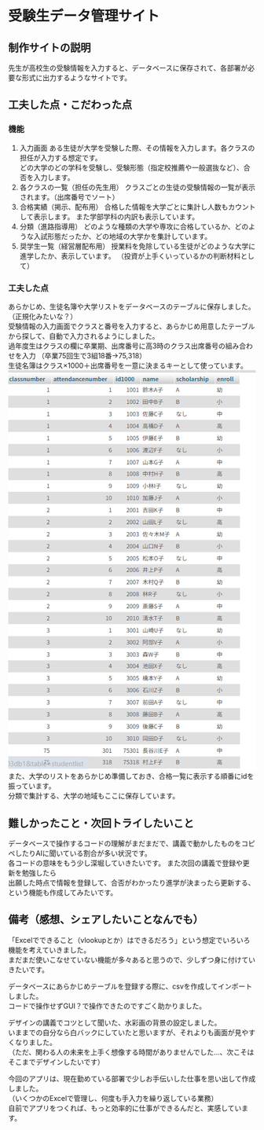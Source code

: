 # 受験生データ管理サイト

## 制作サイトの説明
先生が高校生の受験情報を入力すると、データベースに保存されて、各部署が必要な形式に出力するようなサイトです。

## 工夫した点・こだわった点
### 機能
1. 入力画面
ある生徒が大学を受験した際、その情報を入力します。各クラスの担任が入力する想定です。\
どの大学のどの学科を受験し、受験形態（指定校推薦や一般選抜など）、合否を入力します。
1. 各クラスの一覧（担任の先生用）
クラスごとの生徒の受験情報の一覧が表示されます。（出席番号でソート）
1. 合格実績（掲示、配布用）
合格した情報を大学ごとに集計し人数もカウントして表示します。
また学部学科の内訳も表示しています。
1. 分類（進路指導用）
どのような種類の大学や専攻に合格しているか、どのような入試形態だったか、どの地域の大学かを集計しています。
1. 奨学生一覧（経営層配布用）
授業料を免除している生徒がどのような大学に進学したか、表示しています。
（投資が上手くいっているかの判断材料として）

### 工夫した点
あらかじめ、生徒名簿や大学リストをデータベースのテーブルに保存しました。（正規化みたいな？）\
受験情報の入力画面でクラスと番号を入力すると、あらかじめ用意したテーブルから探して、自動で入力されるようにしました。\
過年度生はクラスの欄に卒業期、出席番号に高3時のクラス出席番号の組み合わせを入力
（卒業75回生で3組18番→75,318）\
生徒名簿はクラス×1000＋出席番号を一意に決まるキーとして使っています。\
![生徒名簿のスクショ](img\studentlist.png)\
また、大学のリストをあらかじめ準備しておき、合格一覧に表示する順番にidを振っています。\
分類で集計する、大学の地域もここに保存しています。


## 難しかったこと・次回トライしたいこと

データベースで操作するコードの理解がまだまだで、講義で動かしたものをコピペしたりAIに聞いている割合が多い状況です。\
各コードの意味をもう少し深堀していきたいです。
また次回の講義で登録や更新を勉強したら\
出願した時点で情報を登録して、合否がわかったり進学が決まったら更新する、という機能も作成してみたいです。

## 備考（感想、シェアしたいことなんでも）
「Excelでできること（vlookupとか）はできるだろう」という想定でいろいろ機能を考えていきました。\
まだまだ使いこなせていない機能が多々あると思うので、少しずつ身に付けていきたいです。

データベースにあらかじめテーブルを登録する際に、csvを作成してインポートしました。\
コードで操作せずGUI？で操作できたのですごく助かりました。

デザインの講義でコツとして聞いた、水彩画の背景の設定しました。\
いままでの自分なら白バックにしていたと思いますが、それよりも画面が見やすくなりました。\
（ただ、関わる人の未来を上手く想像する時間がありませんでした…、次こそはそこまでデザインしたいです）

今回のアプリは、現在勤めている部署で少しお手伝いした仕事を思い出して作成しました。\
（いくつかのExcelで管理し、何度も手入力を繰り返している業務）\
自前でアプリをつくれば、もっと効率的に仕事ができるんだと、実感しています。